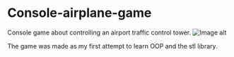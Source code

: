 # Console-airplane-game
Console game about controlling an airport traffic control tower.
![Image alt](https://www.github.com/KrzysiekDD/Console-airplane-game/main/airspace.png)

The game was made as my first attempt to learn OOP and the stl library.


